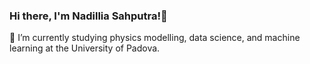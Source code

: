 ### Hi there, I'm Nadillia Sahputra!👋

🌱 I’m currently studying physics modelling, data science, and machine learning at the University of Padova. 


<!--
**SahputraS/SahputraS** is a ✨ _special_ ✨ repository because its `README.md` (this file) appears on your GitHub profile.
# Hi, I'm Nadillia Sahputra! 👋
Here are some ideas to get you started:

- 🔭 I’m currently working on ...
- 🌱 I’m currently learning data science and machine learning 
- 👯 I’m looking to collaborate on ...
- 🤔 I’m looking for help with ...
- 💬 Ask me about ...
- 📫 How to reach me: ...
- ⚡ Fun fact: ...
-->
